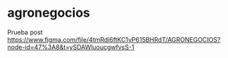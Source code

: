 # agronegocios
Prueba post
https://www.figma.com/file/4tmRdi6ftKC1vP615BHRdT/AGRONEGOCIOS?node-id=47%3A8&t=ySDAWluoucgwfvsS-1
